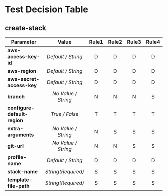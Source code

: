 # Test Decision Table

## create-stack

| Parameter | Value | Rule1 | Rule2 | Rule3 | Rule4 |
| ---- |:----:|:----:|:----:|:----:|:----:|
| **aws-access-key-id** | *Default / String* | D | D | D | D |
| **aws-region** | *Default / String* | D | D | D | D |
| **aws-secret-access-key** | *Default / String* | D | D | D | D |
| **branch** | *No Value / String* | N | N | N | S |
| **configure-default-region** | *True / False* | T | T | T | T |
| **extra-arguments** | *No Value / String* | N | S | S | S |
| **git-url** | *No Value / String* | N | N | S | S |
| **profile-name** | *Default / String* | D | D | D | D |
| **stack-name** | *String(Required)* | S | S | S | S |
| **template-file-path** | *String(Required)* | S | S | S | S |
